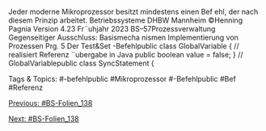 Jeder moderne Mikroprozessor besitzt mindestens einen Bef ehl, der nach diesem Prinzip arbeitet.
Betriebssysteme DHBW Mannheim ©Henning Pagnia Version 4.23 Fr¨uhjahr 2023 BS–57Prozessverwaltung Gegenseitiger Ausschluss: Basismecha nismen Implementierung von Prozessen
Prg. 5 Der Test&Set -Befehlpublic class GlobalVariable { // realisiert Referenz ¨ubergabe in Java
public boolean value = false;
} // GlobalVariablepublic class SyncStatement {

   Tags & Topics:
   #-befehlpublic
   #Mikroprozessor
   #-Befehlpublic
   #Bef
   #Referenz

[Previous: #BS-Folien_138](BS-Folien_138.md)

[Next: #BS-Folien_138](BS-Folien_138.md)